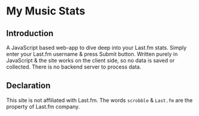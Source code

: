 # My Music Stats

## Introduction
A JavaScript based web-app to dive deep into your Last.fm stats.
Simply enter your Last.fm username & press Submit button.
Written purely in JavaScript & the site works on the client side, so no data is saved or collected. There is no backend server to process data.

## Declaration
This site is not affiliated with Last.fm. The words `scrobble` & `Last.fm` are the property of Last.fm company.
